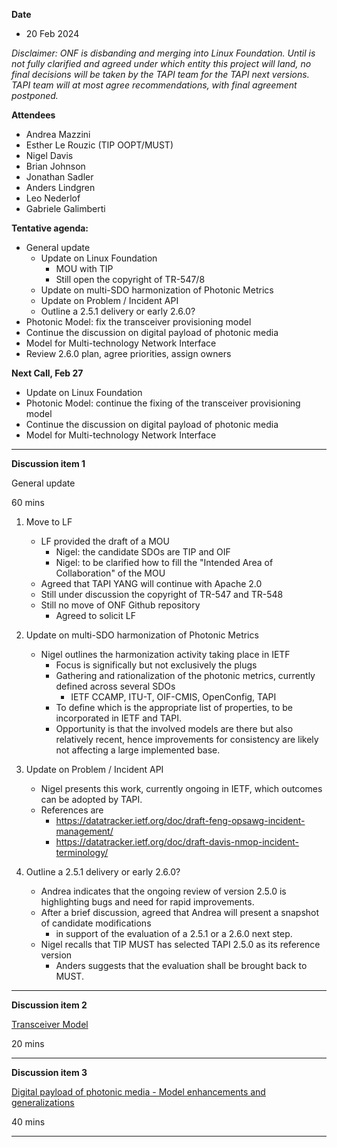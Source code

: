 **Date**
- 20 Feb 2024

_Disclaimer:_
_ONF is disbanding and merging into Linux Foundation._
_Until is not fully clarified and agreed under which entity this project will land,_
_no final decisions will be taken by the TAPI team for the TAPI next versions._
_TAPI team will at most agree recommendations, with final agreement postponed._

**Attendees**
- Andrea Mazzini
- Esther Le Rouzic (TIP OOPT/MUST)
- Nigel Davis
- Brian Johnson
- Jonathan Sadler
- Anders Lindgren
- Leo Nederlof
- Gabriele Galimberti


**Tentative agenda:**
- General update
  + Update on Linux Foundation
    - MOU with TIP
    - Still open the copyright of TR-547/8
  + Update on multi-SDO harmonization of Photonic Metrics
  + Update on Problem / Incident API
  + Outline a 2.5.1 delivery or early 2.6.0?
- Photonic Model: fix the transceiver provisioning model
- Continue the discussion on digital payload of photonic media
- Model for Multi-technology Network Interface
- Review 2.6.0 plan, agree priorities, assign owners

**Next Call, Feb 27**

- Update on Linux Foundation
- Photonic Model: continue the fixing of the transceiver provisioning model
- Continue the discussion on digital payload of photonic media
- Model for Multi-technology Network Interface

-------------------------------------------------------------------------------------
**Discussion item 1**

General update

60 mins

1) Move to LF
   + LF provided the draft of a MOU
     - Nigel: the candidate SDOs are TIP and OIF
     - Nigel: to be clarified how to fill the "Intended Area of Collaboration" of the MOU
   + Agreed that TAPI YANG will continue with Apache 2.0
   + Still under discussion the copyright of TR-547 and TR-548
   + Still no move of ONF Github repository
     - Agreed to solicit LF

2) Update on multi-SDO harmonization of Photonic Metrics
   + Nigel outlines the harmonization activity taking place in IETF
     - Focus is significally but not exclusively the plugs
     - Gathering and rationalization of the photonic metrics, currently defined across several SDOs
       + IETF CCAMP, ITU-T, OIF-CMIS, OpenConfig, TAPI
     - To define which is the appropriate list of properties, to be incorporated in IETF and TAPI.
     - Opportunity is that the involved models are there but also relatively recent,
       hence improvements for consistency are likely not affecting a large implemented base.

3) Update on Problem / Incident API
   + Nigel presents this work, currently ongoing in IETF, which outcomes can be adopted by TAPI.
   + References are
     - https://datatracker.ietf.org/doc/draft-feng-opsawg-incident-management/
     - https://datatracker.ietf.org/doc/draft-davis-nmop-incident-terminology/

4)  Outline a 2.5.1 delivery or early 2.6.0?
    + Andrea indicates that the ongoing review of version 2.5.0 is highlighting bugs and need for rapid improvements.
    + After a brief discussion, agreed that Andrea will present a snapshot of candidate modifications
      - in support of the evaluation of a 2.5.1 or a 2.6.0 next step.
    + Nigel recalls that TIP MUST has selected TAPI 2.5.0 as its reference version
      - Anders suggests that the evaluation shall be brought back to MUST.


-------------------------------------------------------------------------------------
**Discussion item 2**

[Transceiver Model](https://github.com/Open-Network-Models-and-Interfaces-ONMI/TAPI/discussions/578)

20 mins

-------------------------------------------------------------------------------------
**Discussion item 3**

[Digital payload of photonic media - Model enhancements and generalizations](https://github.com/Open-Network-Models-and-Interfaces-ONMI/TAPI/discussions/575)

40 mins

-------------------------------------------------------------------------------------